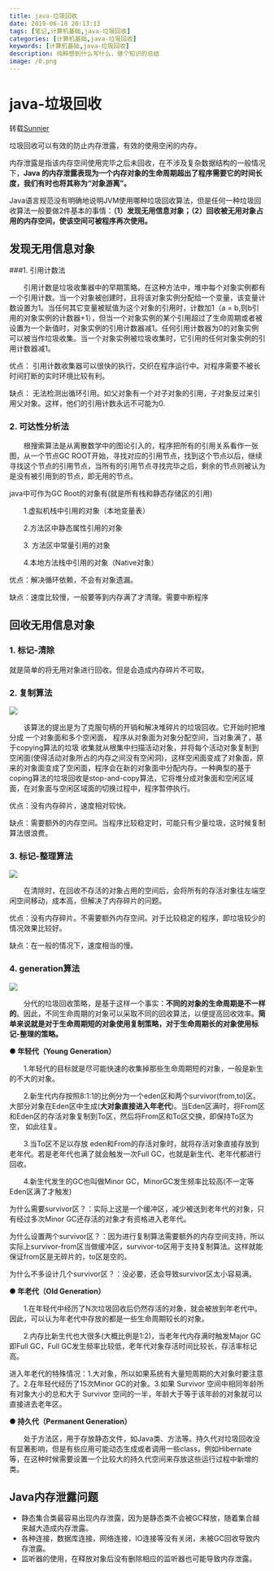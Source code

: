 ```yaml
---
title: java-垃圾回收
date: 2019-06-18 20:13:13
tags: [笔记,计算机基础,java-垃圾回收]
categories: [计算机基础,java-垃圾回收]
keywords: [计算机基础,java-垃圾回收]
description: 纯粹想到什么写什么，做个知识的总结
image: /0.png
---
```




# java-垃圾回收

转载[Sunnier](https://www.cnblogs.com/sunniest/)

垃圾回收可以有效的防止内存泄露，有效的使用空闲的内存。

内存泄露是指该内存空间使用完毕之后未回收，在不涉及复杂数据结构的一般情况下，**Java 的内存泄露表现为一个内存对象的生命周期超出了程序需要它的时间长度，我们有时也将其称为“对象游离”。**

Java语言规范没有明确地说明JVM使用哪种垃圾回收算法，但是任何一种垃圾回收算法一般要做2件基本的事情：**（1）发现无用信息对象；（2）回收被无用对象占用的内存空间，使该空间可被程序再次使用。**　　

## 发现无用信息对象

###1. 引用计数法

　　引用计数是垃圾收集器中的早期策略。在这种方法中，堆中每个对象实例都有一个引用计数。当一个对象被创建时，且将该对象实例分配给一个变量，该变量计数设置为1。当任何其它变量被赋值为这个对象的引用时，计数加1（a = b,则b引用的对象实例的计数器+1），但当一个对象实例的某个引用超过了生命周期或者被设置为一个新值时，对象实例的引用计数器减1。任何引用计数器为0的对象实例可以被当作垃圾收集。当一个对象实例被垃圾收集时，它引用的任何对象实例的引用计数器减1。

优点：
引用计数收集器可以很快的执行，交织在程序运行中。对程序需要不被长时间打断的实时环境比较有利。

缺点： 
无法检测出循环引用。如父对象有一个对子对象的引用，子对象反过来引用父对象。这样，他们的引用计数永远不可能为0.

### 2. 可达性分析法

　　根搜索算法是从离散数学中的图论引入的，程序把所有的引用关系看作一张图，从一个节点GC ROOT开始，寻找对应的引用节点，找到这个节点以后，继续寻找这个节点的引用节点，当所有的引用节点寻找完毕之后，剩余的节点则被认为是没有被引用到的节点，即无用的节点。

java中可作为GC Root的对象有(就是所有栈和静态存储区的引用)

　　1.虚拟机栈中引用的对象（本地变量表）

　　2.方法区中静态属性引用的对象

　　3. 方法区中常量引用的对象

　　4.本地方法栈中引用的对象（Native对象）

优点：解决循环依赖，不会有对象遗漏。

缺点：速度比较慢，一般要等到内存满了才清理。需要中断程序



## 回收无用信息对象

### 1. 标记-清除

就是简单的将无用对象进行回收。但是会造成内存碎片不可取。

### 2. 复制算法

![](/java-垃圾回收/1.jpg)

　　该算法的提出是为了克服句柄的开销和解决堆碎片的垃圾回收。它开始时把堆分成 一个对象面和多个空闲面， 程序从对象面为对象分配空间，当对象满了，基于copying算法的垃圾 收集就从根集中扫描活动对象，并将每个活动对象复制到空闲面(使得活动对象所占的内存之间没有空闲洞)，这样空闲面变成了对象面，原来的对象面变成了空闲面，程序会在新的对象面中分配内存。一种典型的基于coping算法的垃圾回收是stop-and-copy算法，它将堆分成对象面和空闲区域面，在对象面与空闲区域面的切换过程中，程序暂停执行。

优点：没有内存碎片，速度相对较快。

缺点：需要额外的内存空间。当程序比较稳定时，可能只有少量垃圾，这时候复制算法很浪费。

### 3. 标记-整理算法

![](/java-垃圾回收/2.jpg)

　　在清除时，在回收不存活的对象占用的空间后，会将所有的存活对象往左端空闲空间移动，成本高，但解决了内存碎片的问题。

优点：没有内存碎片。不需要额外内存空间。对于比较稳定的程序，即垃圾较少的情况效果比较好。

缺点：在一般的情况下，速度相当的慢。

### 4. generation算法

![](/java-垃圾回收/3.jpg)

　　分代的垃圾回收策略，是基于这样一个事实：**不同的对象的生命周期是不一样的**。因此，不同生命周期的对象可以采取不同的回收算法，以便提高回收效率。**简单来说就是对于生命周期短的对象使用复制策略，对于生命周期长的对象使用标记-整理的策略。**

**● 年轻代（Young Generation）**

　　1.年轻代的目标就是尽可能快速的收集掉那些生命周期短的对象，一般是新生的不大的对象。

　　2.新生代内存按照8:1:1的比例分为一个eden区和两个survivor(from,to)区。大部分对象在Eden区中生成(**大对象直接进入年老代**)。当Eden区满时，将From区和Eden区的存活对象复制到To区，然后将From区和To区交换，即保持To区为空， 如此往复。

　　3.当To区不足以存放 eden和From的存活对象时，就将存活对象直接存放到老年代。若是老年代也满了就会触发一次Full GC，也就是新生代、老年代都进行回收。

　　4.新生代发生的GC也叫做Minor GC，MinorGC发生频率比较高(不一定等Eden区满了才触发)

为什么需要survivor区？：实际上这是一个缓冲区，减少被送到老年代的对象，只有经过多次Minor GC还存活的对象才有资格进入老年代。

为什么设置两个survivor区？：因为进行复制算法需要额外的内存空间支持，所以实际上survivor-from区当做缓冲区，survivor-to区用于支持复制算法。这样就能保证from区是无碎片的，to区是空的。

为什么不多设计几个survivor区？：没必要，还会导致survivor区太小容易满。

**● 年老代（Old Generation）**

　　1.在年轻代中经历了N次垃圾回收后仍然存活的对象，就会被放到年老代中。因此，可以认为年老代中存放的都是一些生命周期较长的对象。

　　2.内存比新生代也大很多(大概比例是1:2)，当老年代内存满时触发Major GC即Full GC，Full GC发生频率比较低，老年代对象存活时间比较长，存活率标记高。

进入年老代的特殊情况：1.大对象，所以如果系统有大量短周期的大对象时要注意了。2.在年轻代经历了15次Minor GC的对象。3.如果 Survivor 空间中相同年龄所有对象大小的总和大于 Survivor 空间的一半，年龄大于等于该年龄的对象就可以直接进去老年区。

**● 持久代（Permanent Generation）**

　　处于方法区，用于存放静态文件，如Java类、方法等。持久代对垃圾回收没有显著影响，但是有些应用可能动态生成或者调用一些class，例如Hibernate 等，在这种时候需要设置一个比较大的持久代空间来存放这些运行过程中新增的类。



## Java内存泄露问题

- 静态集合类最容易出现内存泄露，因为是静态类不会被GC释放，随着集合越来越大造成内存泄露。
- 各种连接，数据库连接，网络连接，IO连接等没有关闭，未被GC回收导致内存泄露。
- 监听器的使用，在释放对象后没有删除相应的监听器也可能导致内存泄露。







